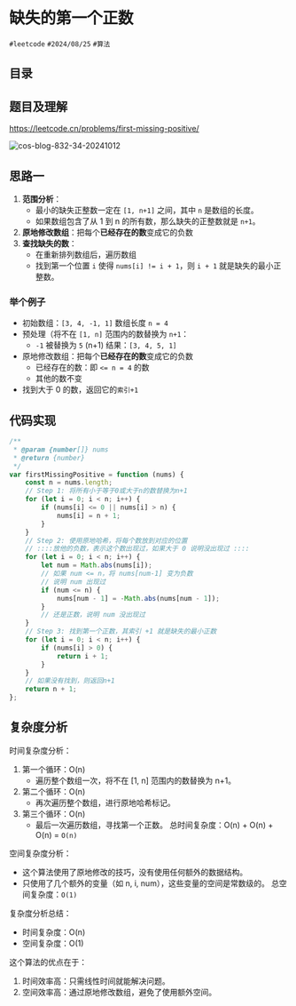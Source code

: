 
# 缺失的第一个正数


`#leetcode`   `#2024/08/25`  `#算法` 


## 目录
<!-- toc -->
 ## 题目及理解 

https://leetcode.cn/problems/first-missing-positive/

![cos-blog-832-34-20241012](https://blog-1310531898.cos.ap-beijing.myqcloud.com/832-34-20241012/Pasted%20image%2020240825101102.png)

## 思路一

1. **范围分析**：
	- 最小的缺失正整数一定在 `[1, n+1]` 之间，其中 `n` 是数组的长度。
	- 如果数组包含了从 1 到 n 的所有数，那么缺失的正整数就是 `n+1`。
2. **原地修改数组**：把每个**已经存在的数**变成它的负数
3. **查找缺失的数**：
	- 在重新排列数组后，遍历数组
	- 找到第一个位置 `i` 使得 `nums[i] != i + 1`，则 `i + 1` 就是缺失的最小正整数。

### 举个例子

- 初始数组：`[3, 4, -1, 1]` 数组长度 `n = 4`
- 预处理（将不在 `[1, n]` 范围内的数替换为 `n+1`：
    - `-1` 被替换为 `5` (n+1) 结果：`[3, 4, 5, 1]`
- 原地修改数组：把每个**已经存在的数**变成它的负数
	- 已经存在的数：即 `<= n = 4` 的数
	- 其他的数不变
- 找到大于 0 的数，返回它的`索引+1`

## 代码实现

```javascript
/**  
 * @param {number[]} nums  
 * @return {number}  
 */  
var firstMissingPositive = function (nums) {  
    const n = nums.length;  
    // Step 1: 将所有小于等于0或大于n的数替换为n+1  
    for (let i = 0; i < n; i++) {  
        if (nums[i] <= 0 || nums[i] > n) {  
            nums[i] = n + 1;  
        }  
    }  
    // Step 2: 使用原地哈希，将每个数放到对应的位置  
    // ::::放他的负数，表示这个数出现过，如果大于 0 说明没出现过 ::::    
    for (let i = 0; i < n; i++) {  
        let num = Math.abs(nums[i]);  
        // 如果 num <= n，将 nums[num-1] 变为负数  
        // 说明 num 出现过  
        if (num <= n) {  
            nums[num - 1] = -Math.abs(nums[num - 1]);  
        }  
        // 还是正数，说明 num 没出现过  
    }  
    // Step 3: 找到第一个正数，其索引 +1 就是缺失的最小正数  
    for (let i = 0; i < n; i++) {  
        if (nums[i] > 0) {  
            return i + 1;  
        }  
    }  
    // 如果没有找到，则返回n+1  
    return n + 1;  
};
```

## 复杂度分析

时间复杂度分析：
1. 第一个循环：O(n)
    - 遍历整个数组一次，将不在 [1, n] 范围内的数替换为 n+1。
2. 第二个循环：O(n)
    - 再次遍历整个数组，进行原地哈希标记。
3. 第三个循环：O(n)
    - 最后一次遍历数组，寻找第一个正数。
总时间复杂度：O(n) + O(n) + O(n) = `O(n)`

空间复杂度分析：
- 这个算法使用了原地修改的技巧，没有使用任何额外的数据结构。
- 只使用了几个额外的变量（如 n, i, num），这些变量的空间是常数级的。
总空间复杂度：`O(1)`

复杂度分析总结：
- 时间复杂度：O(n)
- 空间复杂度：O(1)

这个算法的优点在于：

1. 时间效率高：只需线性时间就能解决问题。
2. 空间效率高：通过原地修改数组，避免了使用额外空间。

